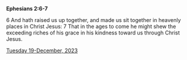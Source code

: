 **Ephesians 2:6-7**

6 And hath raised us up together, and made us sit together in heavenly places in Christ Jesus: 7 That in the ages to come he might shew the exceeding riches of his grace in his kindness toward us through Christ Jesus.

[Tuesday 19-December, 2023](https://getbible.net/kjv/Ephesians/2/6-7)
